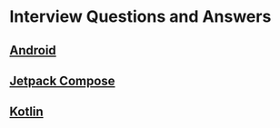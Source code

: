 # Interview Questions and Answers

## [Android](https://github.com/matthew-spire/AndroidInterviewQuestions/blob/main/AndroidQuestions.md)

## [Jetpack Compose](https://github.com/matthew-spire/AndroidInterviewQuestions/blob/main/JetpackComposeInterviewQuestions.md)

## [Kotlin](https://github.com/matthew-spire/AndroidInterviewQuestions/blob/main/KotlinInterviewQuestions.md)
